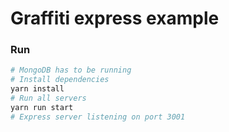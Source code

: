 # Graffiti express example

### Run

```bash
# MongoDB has to be running
# Install dependencies
yarn install
# Run all servers
yarn run start
# Express server listening on port 3001
```
